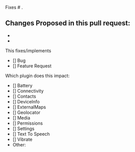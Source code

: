 Fixes # .

Changes Proposed in this pull request:
-
-
- 

This fixes/implements
- [] Bug
- [] Feature Request

Which plugin does this impact:
- [] Battery
- [] Connectivity
- [] Contacts
- [] DeviceInfo
- [] ExternalMaps
- [] Geolocator
- [] Media
- [] Permissions
- [] Settings
- [] Text To Speech
- [] Vibrate
- Other: